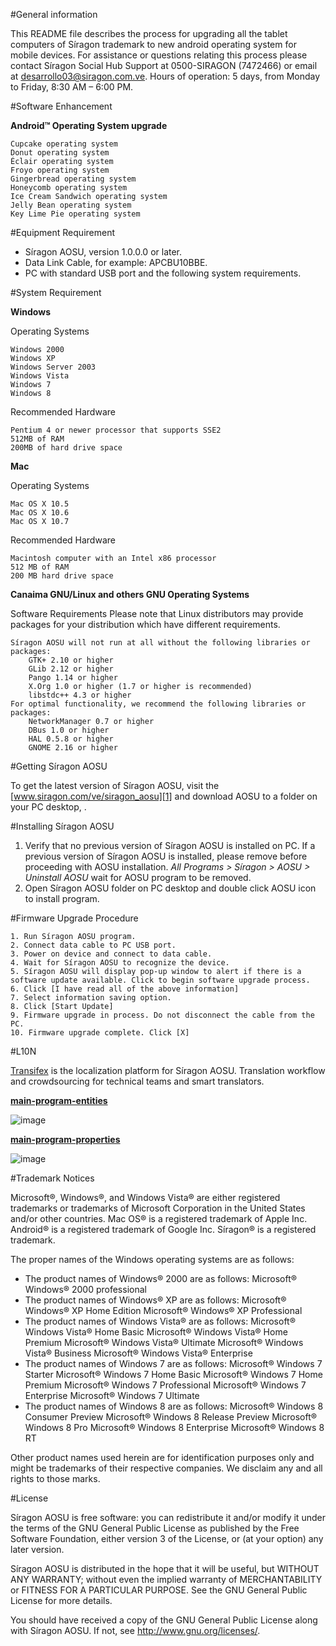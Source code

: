 #General information

This README file describes the process for upgrading all the tablet computers of Síragon trademark to new android operating system for mobile devices.
For assistance or questions relating this process please contact Síragon Social Hub Support at 0500-SIRAGON (7472466) or email at [desarrollo03@siragon.com.ve][6]. 
Hours of operation: 5 days, from Monday to Friday, 8:30 AM – 6:00 PM.

#Software Enhancement

**Android™ Operating System upgrade**

	Cupcake operating system
	Donut operating system
	Éclair operating system
	Froyo operating system
	Gingerbread operating system
	Honeycomb operating system
	Ice Cream Sandwich operating system
	Jelly Bean operating system
	Key Lime Pie operating system

#Equipment Requirement

* Síragon AOSU, version 1.0.0.0 or later.
* Data Link Cable, for example: APCBU10BBE.
* PC with standard USB port and the following system requirements.
	
#System Requirement

**Windows**

Operating Systems

    Windows 2000
    Windows XP
    Windows Server 2003
    Windows Vista
    Windows 7
    Windows 8

Recommended Hardware

    Pentium 4 or newer processor that supports SSE2
    512MB of RAM
    200MB of hard drive space

**Mac**

Operating Systems

    Mac OS X 10.5
    Mac OS X 10.6
    Mac OS X 10.7

Recommended Hardware

    Macintosh computer with an Intel x86 processor
    512 MB of RAM
    200 MB hard drive space

**Canaima GNU/Linux and others GNU Operating Systems**

Software Requirements
Please note that Linux distributors may provide packages for your distribution which have different requirements.

    Síragon AOSU will not run at all without the following libraries or packages:
        GTK+ 2.10 or higher
        GLib 2.12 or higher
        Pango 1.14 or higher
        X.Org 1.0 or higher (1.7 or higher is recommended)
        libstdc++ 4.3 or higher
    For optimal functionality, we recommend the following libraries or packages:
        NetworkManager 0.7 or higher
        DBus 1.0 or higher
        HAL 0.5.8 or higher
        GNOME 2.16 or higher


#Getting Síragon AOSU

To get the latest version of Síragon AOSU, visit the [www.siragon.com/ve/siragon_aosu][1] and download AOSU to a folder on your PC desktop, .

#Installing Síragon AOSU

1. Verify that no previous version of Síragon AOSU is installed on PC. If a previous version of Síragon AOSU is installed, please remove before proceeding with AOSU installation. *All Programs > Síragon > AOSU > Uninstall AOSU* wait for AOSU program to be removed.
2. Open Síragon AOSU folder on PC desktop and double click AOSU icon to install program.

#Firmware Upgrade Procedure

	1. Run Síragon AOSU program.
	2. Connect data cable to PC USB port.
	3. Power on device and connect to data cable.
	4. Wait for Síragon AOSU to recognize the device.
	5. Síragon AOSU will display pop-up window to alert if there is a software update available. Click to begin software upgrade process.
	6. Click [I have read all of the above information]
	7. Select information saving option.
	8. Click [Start Update]
	9. Firmware upgrade in process. Do not disconnect the cable from the PC.
	10. Firmware upgrade complete. Click [X]

#L10N

[Transifex][5] is the localization platform for Síragon AOSU. Translation workflow and crowdsourcing for technical teams and smart translators.

[**main-program-entities**][3]

![image](https://www.transifex.com/projects/p/siragon-aosu/resource/main-program-entities/chart/image_png)

[**main-program-properties**][4]

![image](https://www.transifex.com/projects/p/siragon-aosu/resource/main-program-properties/chart/image_png)

#Trademark Notices

Microsoft®, Windows®, and Windows Vista® are either registered trademarks or trademarks of Microsoft Corporation in the United States and/or other countries. 
Mac OS® is a registered trademark of Apple Inc.
Android® is a registered trademark of Google Inc.
Síragon® is a registered trademark.

The proper names of the Windows operating systems are as follows:
 - The product names of Windows® 2000 are as follows:
        Microsoft® Windows® 2000 professional
 - The product names of Windows® XP are as follows:
        Microsoft® Windows® XP Home Edition
        Microsoft® Windows® XP Professional
 - The product names of Windows Vista® are as follows:
        Microsoft® Windows Vista® Home Basic
        Microsoft® Windows Vista® Home Premium
        Microsoft® Windows Vista® Ultimate
        Microsoft® Windows Vista® Business
        Microsoft® Windows Vista® Enterprise
 - The product names of Windows 7 are as follows:
        Microsoft® Windows 7 Starter
        Microsoft® Windows 7 Home Basic
        Microsoft® Windows 7 Home Premium
        Microsoft® Windows 7 Professional
        Microsoft® Windows 7 Enterprise
        Microsoft® Windows 7 Ultimate
 - The product names of Windows 8 are as follows:
        Microsoft® Windows 8 Consumer Preview
        Microsoft® Windows 8 Release Preview
        Microsoft® Windows 8 Pro
        Microsoft® Windows 8 Enterprise
        Microsoft® Windows 8 RT
		
Other product names used herein are for identification purposes only and might be trademarks of their respective companies. We disclaim any and all rights to those marks. 

#License

Síragon AOSU is free software: you can redistribute it and/or modify
it under the terms of the GNU General Public License as published by
the Free Software Foundation, either version 3 of the License, or
(at your option) any later version.

Síragon AOSU is distributed in the hope that it will be useful,
but WITHOUT ANY WARRANTY; without even the implied warranty of
MERCHANTABILITY or FITNESS FOR A PARTICULAR PURPOSE. See the
GNU General Public License for more details.

You should have received a copy of the GNU General Public License
along with Síragon AOSU. If not, see [<http://www.gnu.org/licenses/>][2]. 


  [1]: http://www.siragon.com
  [2]: http://www.gnu.org/licenses/
  [3]: https://www.transifex.com/projects/p/siragon-aosu/resource/main-program-entities/
  [4]: https://www.transifex.com/projects/p/siragon-aosu/resource/main-program-properties/
  [5]: http://www.transifex.com
  [6]: mailto:desarrollo03@siragon.com.ve